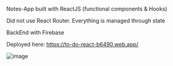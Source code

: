 Notes-App built with ReactJS (functional components & Hooks)

Did not use React Router.
Everything is managed through state

BackEnd with Firebase

Deployed here: https://to-do-react-b6490.web.app/

![image](https://user-images.githubusercontent.com/63950523/119271012-3af7a300-bc08-11eb-9011-ebe0f979087a.png)
